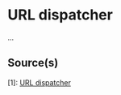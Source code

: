 # URL dispatcher

...

## Source(s)

[1]: [URL dispatcher](https://docs.djangoproject.com/en/5.0/topics/http/urls/)

